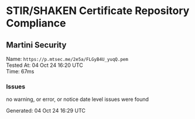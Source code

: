 # STIR/SHAKEN Certificate Repository Compliance

## Martini Security

Name: `https://p.mtsec.me/2e5a/FLGyB4U_yuqQ.pem`\
Tested At: 04 Oct 24 16:20 UTC\
Time: 67ms

### Issues

no warning, or error, or notice date level issues were found

Generated: 04 Oct 24 16:29 UTC